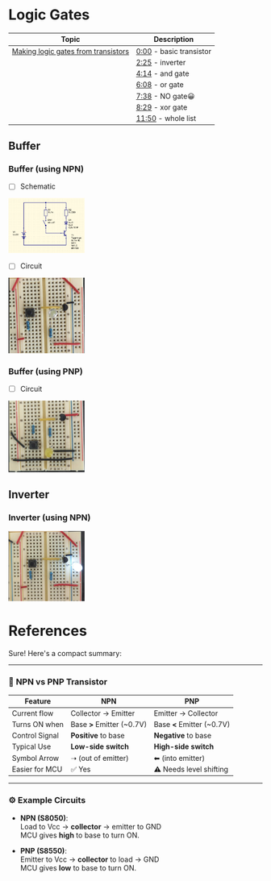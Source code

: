 # Logic Gates

| Topic | Description |
|-|-|
| [Making logic gates from transistors](https://www.youtube.com/watch?v=sTu3LwpF6XI) | [0:00](https://www.youtube.com/watch?v=sTu3LwpF6XI) - basic transistor |
| | [2:25](https://www.youtube.com/watch?v=sTu3LwpF6XI&t=145s) - inverter |
| | [4:14](https://www.youtube.com/watch?v=sTu3LwpF6XI&t=254s)  - and gate |
| | [6:08](https://www.youtube.com/watch?v=sTu3LwpF6XI&t=368s)  - or gate |
| | [7:38](https://www.youtube.com/watch?v=sTu3LwpF6XI&t=458s)  - NO gate😀 |
| | [8:29](https://www.youtube.com/watch?v=sTu3LwpF6XI&t=509s)  - xor gate |
| | [11:50](https://www.youtube.com/watch?v=sTu3LwpF6XI&t=710s)  - whole list |


## Buffer

### Buffer (using NPN)

- [ ] Schematic

<img src=images/s8050_bjt_switch.png width='30%' height='30%' > </img>

- [ ] Circuit

<img src=images/npn_circuit.png width='30%' height='30%' > </img>

### Buffer (using PNP)

- [ ] Circuit

<img src=images/pnp_circuit.png width='30%' height='30%' > </img>



## Inverter

### Inverter (using NPN)

<img src=images/npn_circuit2.png width='30%' height='30%' > </img>

# References

Sure! Here's a compact summary:

---

### 🔄 **NPN vs PNP Transistor**

| Feature          | **NPN**                        | **PNP**                        |
|------------------|--------------------------------|--------------------------------|
| Current flow     | Collector → Emitter            | Emitter → Collector            |
| Turns ON when    | Base **>** Emitter (~0.7V)     | Base **<** Emitter (~0.7V)     |
| Control Signal   | **Positive** to base           | **Negative** to base           |
| Typical Use      | **Low-side switch**            | **High-side switch**           |
| Symbol Arrow     | ➝ (out of emitter)             | ⬅ (into emitter)               |
| Easier for MCU   | ✅ Yes                          | ⚠️ Needs level shifting         |

---

### ⚙️ Example Circuits

- **NPN (S8050)**:  
  Load to Vcc → **collector** → emitter to GND  
  MCU gives **high** to base to turn ON.

- **PNP (S8550)**:  
  Emitter to Vcc → **collector** to load → GND  
  MCU gives **low** to base to turn ON.


